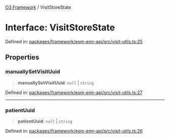 [O3 Framework](../API.md) / VisitStoreState

# Interface: VisitStoreState

Defined in: [packages/framework/esm-emr-api/src/visit-utils.ts:25](https://github.com/openmrs/openmrs-esm-core/blob/85cde3ce59cd3d29230c98040a3f53525e808725/packages/framework/esm-emr-api/src/visit-utils.ts#L25)

## Properties

### manuallySetVisitUuid

> **manuallySetVisitUuid**: `null` \| `string`

Defined in: [packages/framework/esm-emr-api/src/visit-utils.ts:27](https://github.com/openmrs/openmrs-esm-core/blob/85cde3ce59cd3d29230c98040a3f53525e808725/packages/framework/esm-emr-api/src/visit-utils.ts#L27)

***

### patientUuid

> **patientUuid**: `null` \| `string`

Defined in: [packages/framework/esm-emr-api/src/visit-utils.ts:26](https://github.com/openmrs/openmrs-esm-core/blob/85cde3ce59cd3d29230c98040a3f53525e808725/packages/framework/esm-emr-api/src/visit-utils.ts#L26)
